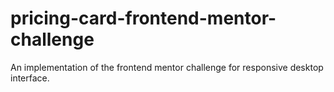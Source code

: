 # pricing-card-frontend-mentor-challenge
An implementation of the frontend mentor challenge for responsive desktop interface.
